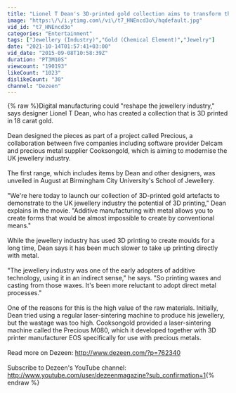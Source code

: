 ```yaml
---
title: "Lionel T Dean's 3D-printed gold collection aims to transform the jewellery industry"
image: "https:\/\/i.ytimg.com\/vi\/t7_HNEncd3o\/hqdefault.jpg"
vid_id: "t7_HNEncd3o"
categories: "Entertainment"
tags: ["Jewellery (Industry)","Gold (Chemical Element)","Jewelry"]
date: "2021-10-14T01:57:41+03:00"
vid_date: "2015-09-08T10:58:39Z"
duration: "PT3M10S"
viewcount: "190193"
likeCount: "1023"
dislikeCount: "30"
channel: "Dezeen"
---
```

{% raw %}Digital manufacturing could &quot;reshape the jewellery industry,&quot; says designer Lionel T Dean, who has created a collection that is 3D printed in 18 carat gold.<br /><br />Dean designed the pieces as part of a project called Precious, a collaboration between five companies including software provider Delcam and precious metal supplier Cooksongold, which is aiming to modernise the UK jewellery industry.<br /><br />The first range, which includes items by Dean and other designers, was unveiled in August at Birmingham City University's School of Jewellery.<br /><br />&quot;We're here today to launch our collection of 3D-printed gold artefacts to demonstrate to the UK jewellery industry the potential of 3D printing,&quot; Dean explains in the movie. &quot;Additive manufacturing with metal allows you to create forms that would be almost impossible to create by conventional means.&quot;<br /><br />While the jewellery industry has used 3D printing to create moulds for a long time, Dean says it has been much slower to take up printing directly with metal.<br /><br />&quot;The jewellery industry was one of the early adopters of additive technology, using it in an indirect sense,&quot; he says. &quot;So printing waxes and casting from those waxes. It's been more reluctant to adopt direct metal processes.&quot;<br /><br />One of the reasons for this is the high value of the raw materials. Initially, Dean tried using a regular laser-sintering machine to produce his jewellery, but the wastage was too high. Cooksongold provided a laser-sintering machine called the Precious M080, which it developed together with 3D printer manufacturer EOS specifically for use with precious metals.<br /><br />Read more on Dezeen: <a rel="nofollow" target="blank" href="http://www.dezeen.com/?p=762340">http://www.dezeen.com/?p=762340</a><br /><br />Subscribe to Dezeen's YouTube channel: <a rel="nofollow" target="blank" href="http://www.youtube.com/user/dezeenmagazine?sub_confirmation=1">http://www.youtube.com/user/dezeenmagazine?sub_confirmation=1</a>{% endraw %}
